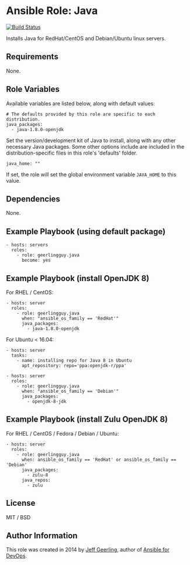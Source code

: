 # Ansible Role: Java

[![Build Status](https://travis-ci.org/geerlingguy/ansible-role-java.svg?branch=master)](https://travis-ci.org/geerlingguy/ansible-role-java)

Installs Java for RedHat/CentOS and Debian/Ubuntu linux servers.

## Requirements

None.

## Role Variables

Available variables are listed below, along with default values:

    # The defaults provided by this role are specific to each distribution.
    java_packages:
      - java-1.8.0-openjdk

Set the version/development kit of Java to install, along with any other necessary Java packages. Some other options include are included in the distribution-specific files in this role's 'defaults' folder.

    java_home: ""

If set, the role will set the global environment variable `JAVA_HOME` to this value.

## Dependencies

None.

## Example Playbook (using default package)

    - hosts: servers
      roles:
        - role: geerlingguy.java
          become: yes

## Example Playbook (install OpenJDK 8)

For RHEL / CentOS:

    - hosts: server
      roles:
        - role: geerlingguy.java
          when: "ansible_os_family == 'RedHat'"
          java_packages:
            - java-1.8.0-openjdk

For Ubuntu < 16.04:

    - hosts: server
      tasks:
        - name: installing repo for Java 8 in Ubuntu
  	      apt_repository: repo='ppa:openjdk-r/ppa'
    
    - hosts: server
      roles:
        - role: geerlingguy.java
          when: "ansible_os_family == 'Debian'"
          java_packages:
            - openjdk-8-jdk

## Example Playbook (install Zulu OpenJDK 8)

For RHEL / CentOS / Fedora / Debian / Ubuntu:

    - hosts: server
      roles:
        - role: geerlingguy.java
          when: ansible_os_family == 'RedHat' or ansible_os_family == 'Debian'
          java_packages:
            - zulu-8
          java_repos:
            - zulu

## License

MIT / BSD

## Author Information

This role was created in 2014 by [Jeff Geerling](https://www.jeffgeerling.com/), author of [Ansible for DevOps](https://www.ansiblefordevops.com/).
